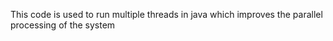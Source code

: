 This code is used to run multiple threads in java which improves the parallel processing of the system